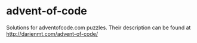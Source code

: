 # advent-of-code
Solutions for adventofcode.com puzzles. Their description can be found at <http://darienmt.com/advent-of-code/>
